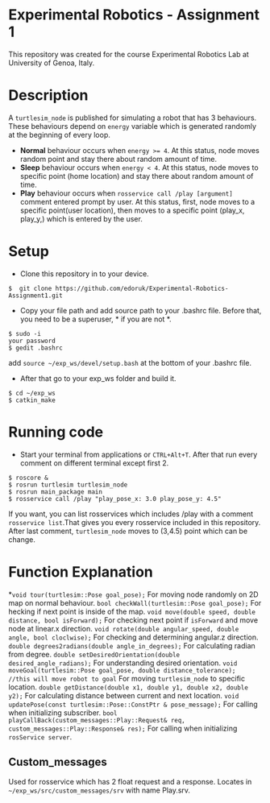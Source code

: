 # Experimental Robotics - Assignment 1
This repository was created for the course Experimental Robotics Lab at University of Genoa, Italy.

# Description
A `turtlesim_node` is published for simulating a robot that has 3 behaviours. These behaviours depend on `energy` variable which is generated randomly at the beginning of every loop.
 * **Normal** behaviour occurs when `energy >= 4`. At this status, node moves random point and stay there about random amount of time.
 * **Sleep** behaviour occurs when `energy < 4`. At this status, node moves to specific point (home location) and stay there about random amount of time.
 * **Play** behaviour occurs when `rosservice call /play [argument]` comment entered prompt by user. At this status, first, node moves to a specific point(user location), then moves to a specific point (play_x, play_y,) which is entered by the user.
 
# Setup
* Clone this repository in to your device.
```
$  git clone https://github.com/edoruk/Experimental-Robotics-Assignment1.git
```
* Copy your file path and add source path to your .bashrc file. Before that, you need to be a superuser, * if you are not *.
```
$ sudo -i
your password
$ gedit .bashrc
```
add `source ~/exp_ws/devel/setup.bash` at the bottom of your .bashrc file.
* After that go to your exp_ws folder and build it.
```
$ cd ~/exp_ws
$ catkin_make
```
# Running code
* Start your terminal from applications or `CTRL+Alt+T`. After that run every comment on different terminal except first 2.
```
$ roscore &
$ rosrun turtlesim turtlesim_node
$ rosrun main_package main
$ rosservice call /play "play_pose_x: 3.0 play_pose_y: 4.5"
```
If you want, you can list rosservices which includes /play with a comment `rosservice list`.That gives you every rosservice included in this repository.
After last comment, `turtlesim_node` moves to (3,4.5) point which can be change.

# Function Explanation
*`void tour(turtlesim::Pose goal_pose);`
For moving node randomly on 2D map on normal behaviour.
`bool checkWall(turtlesim::Pose goal_pose);`
For hecking if next point is inside of the map.
`void move(double speed, double distance, bool isForward);`
For checking next point if `isForward` and move node at linear.x  direction.
`void rotate(double angular_speed, double angle, bool cloclwise);`
For checking and determining angular.z direction. 
`double degrees2radians(double angle_in_degrees);`
For calculating radian from degree.
`double setDesiredOrientation(double desired_angle_radians);`
For understanding desired orientation.
`void moveGoal(turtlesim::Pose goal_pose, double distance_tolerance);	//this will move robot to goal`
For moving `turtlesim_node` to specific location.
`double getDistance(double x1, double y1, double x2, double y2);`
For calculating distance between current and next location.
`void updatePose(const turtlesim::Pose::ConstPtr & pose_message);`
For calling when initializing subscriber.
`bool playCallBack(custom_messages::Play::Request& req, custom_messages::Play::Response& res);`
For calling when initializing `rosService server`.

## Custom_messages
Used for rosservice which has 2 float request and a response.
Locates in `~/exp_ws/src/custom_messages/srv` with name Play.srv.




